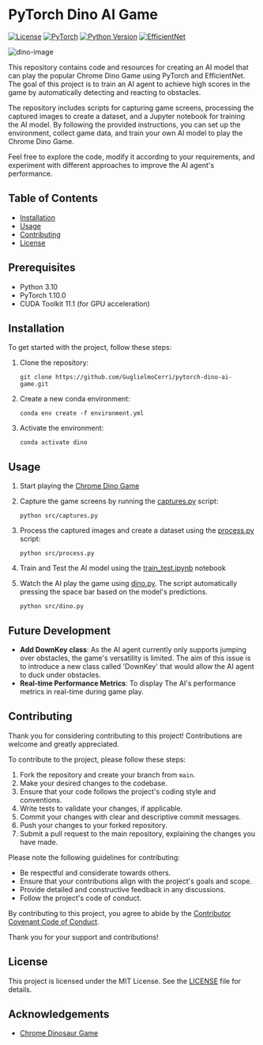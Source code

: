 # PyTorch Dino AI Game

[![License](https://img.shields.io/badge/license-MIT-blue.svg)](LICENSE)
[![PyTorch](https://img.shields.io/badge/PyTorch-1.10.0-%23EE4C2C)](https://pytorch.org/)
[![Python Version](https://img.shields.io/badge/python-3.10-green)](https://www.python.org/downloads/)
[![EfficientNet](https://img.shields.io/badge/EfficientNet-v2-%2300BFFF)](https://ai.googleblog.com/2020/10/revisiting-efficiency-in-self.html)

![dino-image](https://2.bp.blogspot.com/-uNHI8p4KzHY/W5PwnM7BOcI/AAAAAAAALxQ/vGdcDA5ysqQ1VLjqtVX3LBIrDF4bV0_rQCLcBGAs/s1600/Dino-Chrome-HTNovo.gif)

This repository contains code and resources for creating an AI model that can play the popular Chrome Dino Game using PyTorch and EfficientNet. The goal of this project is to train an AI agent to achieve high scores in the game by automatically detecting and reacting to obstacles.

The repository includes scripts for capturing game screens, processing the captured images to create a dataset, and a Jupyter notebook for training the AI model. By following the provided instructions, you can set up the environment, collect game data, and train your own AI model to play the Chrome Dino Game.

Feel free to explore the code, modify it according to your requirements, and experiment with different approaches to improve the AI agent's performance.

## Table of Contents

- [Installation](#installation)
- [Usage](#usage)
- [Contributing](#contributing)
- [License](#license)

## Prerequisites

- Python 3.10
- PyTorch 1.10.0
- CUDA Toolkit 11.1 (for GPU acceleration)

## Installation

To get started with the project, follow these steps:

1. Clone the repository:

    ```shell
    git clone https://github.com/GuglielmoCerri/pytorch-dino-ai-game.git
    ```

2. Create a new conda environment:

    ```shell
    conda env create -f environment.yml
    ```

3. Activate the environment:

    ```shell
    conda activate dino
    ```

## Usage

1. Start playing the [Chrome Dino Game](https://chromedino.com/)

2. Capture the game screens by running the [captures.py](src/captures.py) script:

    ```shell
    python src/captures.py
    ```

3. Process the captured images and create a dataset using the [process.py](src/process.py) script:

    ```shell
    python src/process.py
    ```

4. Train and Test the AI model using the [train_test.ipynb](notebook/Train_Test.ipynb) notebook

5. Watch the AI play the game using [dino.py](src/dino.py). The script automatically pressing the space bar based on the model's predictions.

    ```shell
    python src/dino.py
    ```
## Future Development

- **Add DownKey class**: As the AI agent currently only supports jumping over obstacles, the game's versatility is limited. The aim of this issue is to introduce a new class called 'DownKey' that would allow the AI agent to duck under obstacles.
- **Real-time Performance Metrics**: To display The AI's performance metrics in real-time during game play.

## Contributing

Thank you for considering contributing to this project! Contributions are welcome and greatly appreciated.

To contribute to the project, please follow these steps:

1. Fork the repository and create your branch from `main`.
2. Make your desired changes to the codebase.
3. Ensure that your code follows the project's coding style and conventions.
4. Write tests to validate your changes, if applicable.
5. Commit your changes with clear and descriptive commit messages.
6. Push your changes to your forked repository.
7. Submit a pull request to the main repository, explaining the changes you have made.

Please note the following guidelines for contributing:

- Be respectful and considerate towards others.
- Ensure that your contributions align with the project's goals and scope.
- Provide detailed and constructive feedback in any discussions.
- Follow the project's code of conduct.

By contributing to this project, you agree to abide by the [Contributor Covenant Code of Conduct](CODE_OF_CONDUCT.md).

Thank you for your support and contributions!

## License

This project is licensed under the MIT License. See the [LICENSE](LICENSE) file for details.

## Acknowledgements

- [Chrome Dinosaur Game](https://chromedino.com/)

